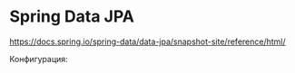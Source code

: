 # Spring Data JPA

https://docs.spring.io/spring-data/data-jpa/snapshot-site/reference/html/




Конфигурация: